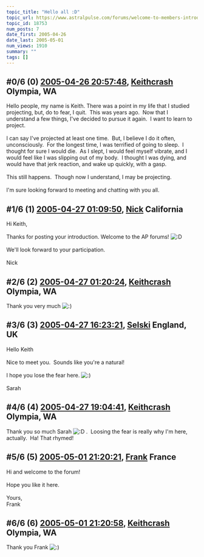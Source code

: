 ```yaml
---
topic_title: "Hello all :D"
topic_url: https://www.astralpulse.com/forums/welcome-to-members-introductions!/hello-all-d
topic_id: 18753
num_posts: 7
date_first: 2005-04-26
date_last: 2005-05-01
num_views: 1910
summary: ""
tags: []
---
```


## \#0/6 (0) [2005-04-26 20:57:48](https://www.astralpulse.com/forums/index.php?msg=161951), [Keithcrash](https://www.astralpulse.com/forums/profile/?u=8956) Olympia, WA ##
<section>
Hello people, my name is Keith. There was a point in my life that I studied projecting, but, do to fear, I quit.  This was years ago.  Now that I understand a few things, I've decided to pursue it again.  I want to learn to project.
<br>
<br>
I can say I've projected at least one time.  But, I believe I do it often, unconsciously.  For the longest time, I was terrified of going to sleep.  I thought for sure I would die.  As I slept, I would feel myself vibrate, and I would feel like I was slipping out of my body.  I thought I was dying, and would have that jerk reaction, and wake up quickly, with a gasp.
<br>
<br>
This still happens.  Though now I understand, I may be projecting.
<br>
<br>
I'm sure looking forward to meeting and chatting with you all.
</section>

## \#1/6 (1) [2005-04-27 01:09:50](https://www.astralpulse.com/forums/index.php?msg=161987), [Nick](https://www.astralpulse.com/forums/profile/?u=2080) California ##
<section>
Hi Keith,
<br>
<br>
Thanks for posting your introduction. Welcome to the AP forums!
<img alt=":D" class="smiley" src="https://www.astralpulse.com/forums/Smileys/fugue/cheesy.png" title="Cheesy"/>
<br>
<br>
We'll look forward to your participation.
<br>
<br>
Nick
</section>

## \#2/6 (2) [2005-04-27 01:20:24](https://www.astralpulse.com/forums/index.php?msg=161991), [Keithcrash](https://www.astralpulse.com/forums/profile/?u=8956) Olympia, WA ##
<section>
Thank you very much
<img alt=":)" class="smiley" src="https://www.astralpulse.com/forums/Smileys/fugue/smiley.png" title="Smiley"/>
</section>

## \#3/6 (3) [2005-04-27 16:23:21](https://www.astralpulse.com/forums/index.php?msg=162051), [Selski](https://www.astralpulse.com/forums/profile/?u=6012) England, UK ##
<section>
Hello Keith
<br>
<br>
Nice to meet you.  Sounds like you're a natural!
<br>
<br>
I hope you lose the fear here.
<img alt=":)" class="smiley" src="https://www.astralpulse.com/forums/Smileys/fugue/smiley.png" title="Smiley"/>
<br>
<br>
Sarah
</section>

## \#4/6 (4) [2005-04-27 19:04:41](https://www.astralpulse.com/forums/index.php?msg=162077), [Keithcrash](https://www.astralpulse.com/forums/profile/?u=8956) Olympia, WA ##
<section>
Thank you so much Sarah
<img alt=":D" class="smiley" src="https://www.astralpulse.com/forums/Smileys/fugue/cheesy.png" title="Cheesy"/>
.  Loosing the fear is really why I'm here, actually.  Ha! That rhymed!
</section>

## \#5/6 (5) [2005-05-01 21:20:21](https://www.astralpulse.com/forums/index.php?msg=162724), [Frank](https://www.astralpulse.com/forums/profile/?u=359) France ##
<section>
Hi and welcome to the forum!
<br>
<br>
Hope you like it here.
<br>
<br>
Yours,
<br>
Frank
</section>

## \#6/6 (6) [2005-05-01 21:20:58](https://www.astralpulse.com/forums/index.php?msg=162725), [Keithcrash](https://www.astralpulse.com/forums/profile/?u=8956) Olympia, WA ##
<section>
Thank you Frank
<img alt=":)" class="smiley" src="https://www.astralpulse.com/forums/Smileys/fugue/smiley.png" title="Smiley"/>
</section>